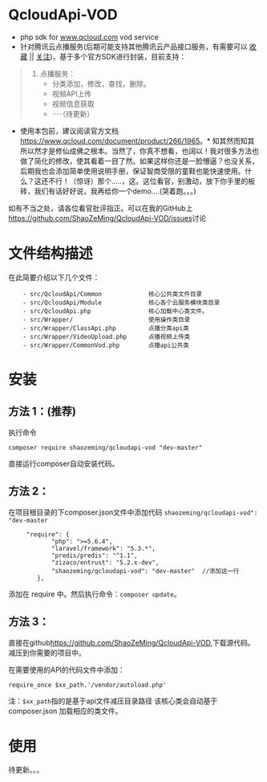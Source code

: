 # QcloudApi-VOD
- php sdk for www.qcloud.com vod service
- 针对腾讯云点播服务(后期可能支持其他腾讯云产品接口服务，有需要可以 [收藏](https://github.com/ShaoZeMing/QcloudApi-VOD/stargazers) || [关注](https://github.com/ShaoZeMing/QcloudApi-VOD/subscription))，基于多个官方SDK进行封装，目前支持：

>    1. 点播服务：
>        - 分类添加，修改，查找，删除。
>        - 视频API上传
>        - 视频信息获取
>        - ·····（待更新）

* 使用本包前，建议阅读官方文档<https://www.qcloud.com/document/product/266/1965>。*
知其然而知其所以然才是修仙成佛之根本。当然了，你真不想看，也阔以！我对很多方法也做了简化的修改，使其看着一目了然。如果这样你还是一脸懵逼？也没关系，后期我也会添加简单使用说明手册，保证智商受限的童鞋也能快速使用。什么？这还不行！（惊讶）那个.....，这。这位看官，别激动，放下你手里的板砖，我们有话好好说，我再给你一个demo....(哭着跑。。。)

如有不当之处，请各位看官批评指正。可以在我的GitHub上<https://github.com/ShaoZeMing/QcloudApi-VOD/issues>讨论

# 文件结构描述

在此简要介绍以下几个文件：

```
    - src/QcloudApi/Common             核心公共类文件目录
    - src/QcloudApi/Module             核心各个云服务模块类目录
    - src/QcloudApi.php                核心加载中心类文件。
    - src/Wrapper/                     使用操作类目录
    - src/Wrapper/ClassApi.php         点播分类api类
    - src/Wrapper/VideoUpload.php      点播视频上传类
    - src/Wrapper/CommonVod.php        点播api公共类
```

# 安装

## 方法 1：(推荐)
执行命令

   `composer require shaozeming/qcloudapi-vod "dev-master"`

直接运行composer自动安装代码。

## 方法 2：
在项目根目录的下composer.json文件中添加代码 `shaozeming/qcloudapi-vod": "dev-master`
```
     "require": {
            "php": ">=5.6.4",
            "laravel/framework": "5.3.*",
            "predis/predis": "^1.1",
            "zizaco/entrust": "5.2.x-dev",
            "shaozeming/qcloudapi-vod": "dev-master"  //添加这一行
        },
```
添加在 require 中。然后执行命令：`composer update`。

## 方法 3：
直接在github<https://github.com/ShaoZeMing/QcloudApi-VOD>,下载源代码。减压到你需要的项目中。

在需要使用的API的代码文件中添加：

`require_once $xx_path.'/vendor/autoload.php'`

注：`$xx_path`指的是基于api文件减压目录路径
该核心类会自动基于composer.json 加载相应的类文件。

# 使用

待更新。。。






